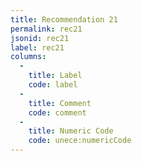 ```yaml
---
title: Recommendation 21
permalink: rec21
jsonid: rec21
label: rec21
columns:
  -
    title: Label
    code: label
  -
    title: Comment
    code: comment
  - 
    title: Numeric Code
    code: unece:numericCode
---
```

